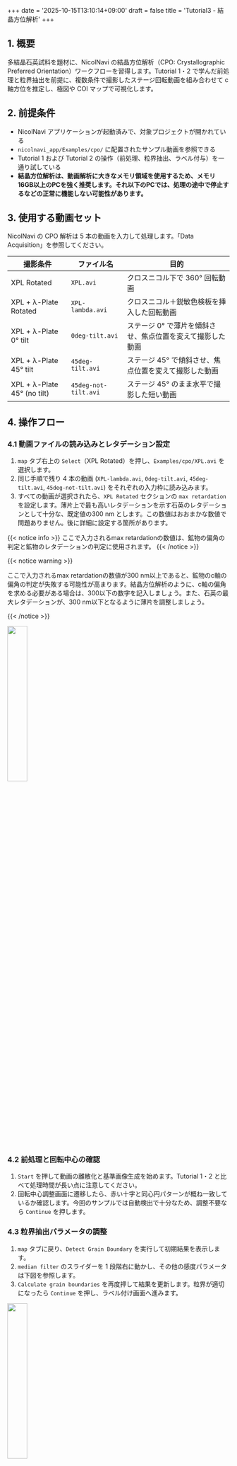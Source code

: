 +++
date = '2025-10-15T13:10:14+09:00'
draft = false
title = 'Tutorial3 - 結晶方位解析'
+++

## 1. 概要
多結晶石英試料を題材に、NicolNavi の結晶方位解析（CPO: Crystallographic Preferred Orientation）ワークフローを習得します。Tutorial 1・2 で学んだ前処理と粒界抽出を前提に、複数条件で撮影したステージ回転動画を組み合わせて c 軸方位を推定し、極図や COI マップで可視化します。

## 2. 前提条件
- NicolNavi アプリケーションが起動済みで、対象プロジェクトが開かれている
- `nicolnavi_app/Examples/cpo/` に配置されたサンプル動画を参照できる
- Tutorial 1 および Tutorial 2 の操作（前処理、粒界抽出、ラベル付与）を一通り試している
- **結晶方位解析は、動画解析に大きなメモリ領域を使用するため、メモリ16GB以上のPCを強く推奨します。それ以下のPCでは、処理の途中で停止するなどの正常に機能しない可能性があります。**

## 3. 使用する動画セット
NicolNavi の CPO 解析は 5 本の動画を入力して処理します。「Data Acquisition」を参照してください。

| 撮影条件 | ファイル名 | 目的 |
| --- | --- | --- |
| XPL Rotated | `XPL.avi` | クロスニコル下で 360° 回転動画 |
| XPL + λ-Plate Rotated | `XPL-lambda.avi` | クロスニコル＋鋭敏色検板を挿入した回転動画|
| XPL + λ-Plate 0° tilt | `0deg-tilt.avi` | ステージ 0° で薄片を傾斜させ、焦点位置を変えて撮影した動画 |
| XPL + λ-Plate 45° tilt | `45deg-tilt.avi` | ステージ 45° で傾斜させ、焦点位置を変えて撮影した動画 |
| XPL + λ-Plate 45° (no tilt) | `45deg-not-tilt.avi` | ステージ 45° のまま水平で撮影した短い動画 |

## 4. 操作フロー

### 4.1 動画ファイルの読み込みとレタデーション設定
1. `map` タブ右上の `Select`（XPL Rotated）を押し、`Examples/cpo/XPL.avi` を選択します。
2. 同じ手順で残り 4 本の動画 (`XPL-lambda.avi`, `0deg-tilt.avi`, `45deg-tilt.avi`, `45deg-not-tilt.avi`) をそれぞれの入力枠に読み込みます。
3. すべての動画が選択されたら、`XPL Rotated` セクションの `max retardation` を設定します。薄片上で最も高いレタデーションを示す石英のレタデーションとして十分な、既定値の300 nm とします。この数値はおおまかな数値で問題ありません。後に詳細に設定する箇所があります。

{{< notice info >}}
ここで入力されるmax retardationの数値は、鉱物の偏角の判定と鉱物のレタデーションの判定に使用されます。
{{< /notice >}}


{{< notice warning >}}

ここで入力されるmax retardationの数値が300 nm以上であると、鉱物のc軸の偏角の判定が失敗する可能性が高まります。結晶方位解析のように、c軸の偏角を求める必要がある場合は、300以下の数字を記入しましょう。また、石英の最大レタデーションが、300 nm以下となるように薄片を調整しましょう。

{{< /notice >}}


<img src="/images/page/tutorial/tutorial3/pic1.png" style="width: 30%;">

### 4.2 前処理と回転中心の確認
1. `Start` を押して動画の離散化と基準画像生成を始めます。Tutorial 1・2 と比べて処理時間が長い点に注意してください。
2. 回転中心調整画面に遷移したら、赤い十字と同心円パターンが概ね一致しているか確認します。今回のサンプルでは自動検出で十分なため、調整不要なら `Continue` を押します。


### 4.3 粒界抽出パラメータの調整
1. `map` タブに戻り、`Detect Grain Boundary` を実行して初期結果を表示します。
2. `median filter` のスライダーを 1 段階右に動かし、その他の感度パラメータは下図を参照します。
3. `Calculate grain boundaries` を再度押して結果を更新します。粒界が適切になったら `Continue` を押し、ラベル付け画面へ進みます。

<img src="/images/page/tutorial/tutorial3/pic2.png" style="width: 30%;">

### 4.4 鉱物ラベルの付与
1. 今回は上下の単結晶石英に挟まれた石英脈の方位を調べる設定です。`Label name` に `single crystal quartz` と `vein quartz` を追加します。
2. それぞれのラベルを選択し、左画面で該当する粒子をクリックして教師データを追加します。今回は17 粒子のラベルを与えたました。(環境により指定しなければならないラベルの個数は異なります。)
3. 誤ラベルが残る場合は、追加で教師データを増やしてください。分類が安定したら `Done` を押してラベルを確定します。

<img src="/images/page/tutorial/tutorial3/pic3.png" style="width: 100%;">

### 4.5 CPO 解析の実行
1. `analysis` タブに切り替え、ビューを `rose diagram` から `CPO` に変更します。
2. `max R` に前工程で設定した最大レタデーション（ここでは 260）を入力し、`Start CPO computation` を押します。

{{< notice info >}}
- 薄片の厚さが判明しているときは、 `max R` `thickness`のラジオボタンから`thickness`を選択しましょう。

- もし薄片の厚さがわからないときは、鉱物の最大レタデーションを使用します。鉱物の最大レタデーションは、`histogram` `retardation`を選択して、`information`からレタデーションの最大値を読み取ることができます。今回は`260`を読み取りました。
{{< /notice >}}

{{< notice warning >}}
`histogram` の最大レタデーションは外れ値の影響を受けやすく、単一粒子の過大評価だけでも実際より高い値が算出される場合があります。代表的な複数粒子の値を確認し、95 パーセンタイルなどを参考に `max R` を再調整してください。
{{< /notice >}}

3. 計算が完了すると、`map` タブの `image list` に COI（crystal orientation index）マップが追加されます。


{{< notice info >}}
ここで入力されるmax Rの数値をもとに、鉱物のレタデーションの再計算・結晶軸の傾きの計算が行われます。
{{< /notice >}}

<img src="/images/page/tutorial/tutorial3/pic4.png" style="width: 30%;">

{{< notice warning >}}
計算中に別タブへ切り替えたり、アプリを最小化すると処理が中断される場合があります。プログレスバーが消えるまで待ってから次の操作に移ってください。
{{< /notice >}}

### 4.6 COI マップの確認
1. `image list` から `map coi` の `φ = 0–360°` を選択します。薄片上で各石英単結晶の c 軸方位を疑似カラーで可視化できます。

{{< notice info >}}
COIマップは基本的に一部分が欠損します。この理由は、薄片を傾けたときに顕微鏡の視野がずれますが、傾ける前後の画像の比較において、このズレに起因する参照できないピクセルが発生するためです。
{{< /notice >}}

<img src="/images/page/tutorial/tutorial3/pic5.png" style="width: 100%;">

### 4.7 極図での可視化
1. `analysis` タブに戻り、`single crystal quartz` のチェックを外して石英脈にフォーカスします。
2. ビューを `polar plot` に切り替え、`φ = 0–360°` を選択すると、各粒子を 1 点としてプロットした極図が表示されます。

<img src="/images/page/tutorial/tutorial3/pic6.png" style="width: 100%;">

3. `Plot for each pixel` をオンにすると、粒子ではなくピクセル単位で c 軸方位を描画できます。局所的な方位ばらつきを確認したいときに有効です。

<img src="/images/page/tutorial/tutorial3/pic7.png" style="width: 100%;">

4. `display points` にチェックを入れると、極図の推定に使われた方位データ点が表示されます。離散化時に点が重なるのを避けるため、既定で 0.5% のノイズが加えられており、必要に応じて `Point noise` で調整できます。

<img src="/images/page/tutorial/tutorial3/pic8.png" style="width: 100%;">

## 5. まとめ
- CPO 解析では、複数条件で撮影した動画を組み合わせて位相差の変化を再構成し、石英の c 軸方位を推定します。
- ラベルを正しく付与することで、石英脈や単結晶領域など関心領域ごとに極図や COI マップを分けて評価できます。
